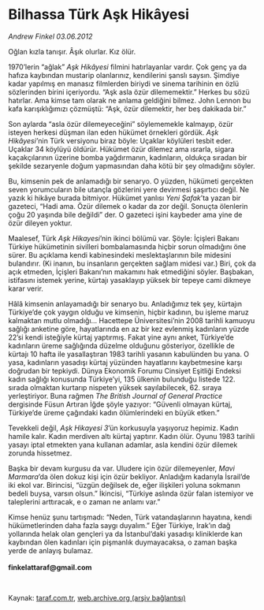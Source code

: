 # Bilhassa Türk Aşk Hikâyesi 

*Andrew Finkel 03.06.2012*

<div class="yazi"><p>Oğlan kızla tanışır. Âşık olurlar. Kız ölür. </p>
<p>1970’lerin “ağlak” <i>Aşk Hikâyesi</i> filmini hatırlayanlar vardır. Çok genç ya da hafıza kaybından mustarip olanlarınız, kendilerini şanslı saysın. Şimdiye kadar yapılmış en manasız filmlerden biriydi ve sinema tarihinin en özlü sözlerinden birini içeriyordu. “Aşk asla özür dilememektir.” Herkes bu sözü hatırlar. Ama kimse tam olarak ne anlama geldiğini bilmez. John Lennon bu kafa karışıklığımızı çözmüştü: “Aşk, özür dilemektir, her beş dakikada bir.”</p>
<p>Son aylarda “asla özür dilemeyeceğini” söylememekle kalmayıp, özür isteyen herkesi düşman ilan eden hükümet örnekleri gördük. <i>Aşk Hikâyesi’</i>nin Türk versiyonu biraz böyle: Uçaklar köylüleri tesbit eder. Uçaklar 34 köylüyü öldürür. Hükümet özür dilemez ama ısrarla, sigara kaçakçılarının üzerine bomba yağdırmanın, kadınların, oldukça sıradan bir şekilde sezaryenle doğum yapmasından daha kötü bir şey olmadığını söyler.</p>
<p>Bu, kimsenin pek de anlamadığı bir senaryo. O yüzden, hükümeti gerçekten seven yorumcuların bile utançla gözlerini yere devirmesi şaşırtıcı değil. Ne yazık ki hikâye burada bitmiyor. Hükümet yanlısı <i>Yeni Şafak</i>’ta yazan bir gazeteci, “Hadi ama. Özür dilemek o kadar da zor değil. Sonuçta ölenlerin çoğu 20 yaşında bile değildi” der. O gazeteci işini kaybeder ama yine de özür dileyen yoktur. </p>
<p>Maalesef, Türk <i>Aşk Hikayesi</i>’nin ikinci bölümü var. Şöyle: İçişleri Bakanı Türkiye hükümetinin sivilleri bombalamasında hiçbir sorun olmadığını öne sürer. Bu açıklama kendi kabinesindeki meslektaşlarının bile midesini bulandırır. (Ki inanın, bu insanların gerçekten sağlam midesi var.) Biri, çok da açık etmeden, İçişleri Bakanı’nın makamını hak etmediğini söyler. Başbakan, istifasını istemek yerine, kürtajı yasaklayıp yüksek bir tepeye cami dikmeye karar verir. </p>
<p>Hâlâ kimsenin anlayamadığı bir senaryo bu. Anladığımız tek şey, kürtajın Türkiye’de çok yaygın olduğu ve kimsenin, hiçbir kadının, bu işleme maruz kalmaktan mutlu olmadığı... Hacettepe Üniversitesi’nin 2008 tarihli kamuoyu sağlığı anketine göre, hayatlarında en az bir kez evlenmiş kadınların yüzde 22’si kendi isteğiyle kürtaj yaptırmış. Fakat yine aynı anket, Türkiye’de kadınların üreme sağlığında düzelme olduğunu gösteriyor, özellikle de kürtajı 10 hafta ile yasallaştıran 1983 tarihli yasanın kabulünden bu yana. O yasa, kadınların yasadışı kürtaj yüzünden hayatlarını kaybetmesine karşı doğrudan bir tepkiydi. Dünya Ekonomik Forumu Cinsiyet Eşitliği Endeksi kadın sağlığı konusunda Türkiye’yi, 135 ülkenin bulunduğu listede 122. sırada olmaktan kurtarıp nispeten yüksek sayılabilecek, 62. sıraya yerleştiriyor. Buna rağmen <i>The British Journal of General Practice</i> dergisinde Füsun Artıran İğde şöyle yazıyor: “Güvenli olmayan kürtaj, Türkiye’de üreme çağındaki kadın ölümlerindeki en büyük etken.”</p>
<p>Tevekkeli değil, <i>Aşk Hikayesi 3</i>’ün korkusuyla yaşıyoruz hepimiz. Kadın hamile kalır. Kadın merdiven altı kürtaj yaptırır. Kadın ölür. Oyunu 1983 tarihli yasayı iptal etmekten yana kullanan adamlar, asla kendini özür dilemek zorunda hissetmez. </p>
<p>Başka bir devam kurgusu da var. Uludere için özür dilemeyenler, <i>Mavi Marmara</i>’da ölen dokuz kişi için özür bekliyor. Anladığım kadarıyla İsrail’de iki ekol var. Birincisi, “üzgün değilsek de, eğer ilişkileri yoluna sokmanın bedeli buysa, varsın olsun.” İkincisi, “Türkiye aslında özür falan istemiyor ve taleplerini arttıracak, e o zaman ne anlamı var.”</p>
<p>Kimse henüz şunu tartışmadı: “Neden, Türk vatandaşlarının hayatına, kendi hükümetlerinden daha fazla saygı duyalım.” Eğer Türkiye, Irak’ın dağ yollarında helak olan gençleri ya da İstanbul’daki yasadışı kliniklerde kan kaybından ölen kadınları için pişmanlık duymayacaksa, o zaman başka yerde de anlayış bulamaz. <br/><br/><b>finkelattaraf@gmail.com</b></p>
<p><b> </b></p>
</div>

Kaynak: [taraf.com.tr](http://www.taraf.com.tr/andrew-finkel/makale-bilhassa-turk-ask-hikayesi.htm), [web.archive.org (arşiv bağlantısı)](http://web.archive.org/web/20131107131151/http://www.taraf.com.tr/andrew-finkel/makale-bilhassa-turk-ask-hikayesi.htm)
